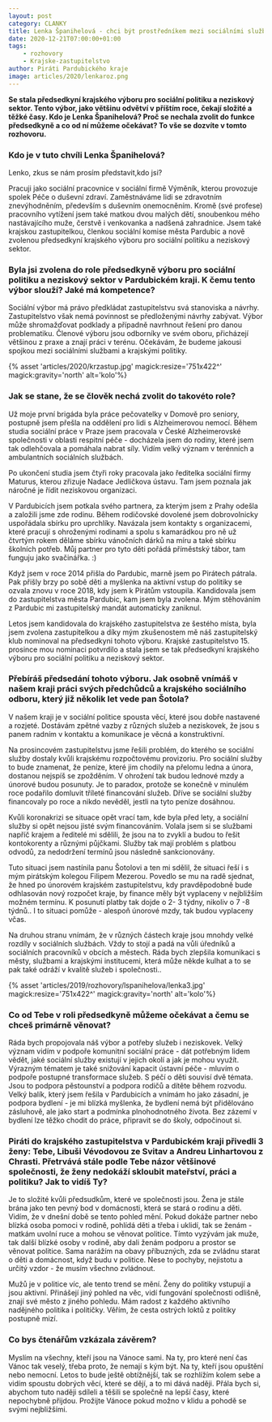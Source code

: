 ```yaml
---
layout: post
category: CLANKY
title: Lenka Španihelová - chci být prostředníkem mezi sociálními službami a krajskými politiky
date: 2020-12-21T07:00:00+01:00
tags:
    - rozhovory
    - Krajske-zastupitelstvo
author: Piráti Pardubického kraje
image: articles/2020/lenkaroz.png
---
```


**Se stala předsedkyní krajského výboru pro sociální politiku a neziskový sektor. Tento výbor, jako většinu odvětví v  příštím roce, čekají složité a těžké časy. Kdo je Lenka Španihelová? Proč se nechala zvolit do funkce předsedkyně a co od ní můžeme očekávat? To vše se dozvíte v tomto rozhovoru.**

### Kdo je v tuto chvíli Lenka Španihelová?

Lenko, zkus se nám prosím představit,kdo jsi? 

Pracuji jako sociální pracovnice v sociální firmě Výměník, kterou provozuje spolek Péče o duševní zdraví. Zaměstnáváme lidi se zdravotním znevýhodněním, především s duševním onemocněním. Kromě (své profese) pracovního vytížení jsem také matkou dvou malých dětí, snoubenkou mého nastávajícího muže, čerstvě i venkovanka a nadšená zahradnice. Jsem také krajskou zastupitelkou, členkou sociální komise města Pardubic a nově zvolenou předsedkyní krajského výboru pro sociální politiku a neziskový sektor.

### Byla jsi zvolena do role předsedkyně výboru pro sociální politiku a neziskový sektor v Pardubickém kraji. K čemu tento výbor slouží? Jaké má kompetence?

Sociální výbor má právo předkládat zastupitelstvu svá stanoviska a návrhy. Zastupitelstvo však nemá povinnost se předloženými návrhy zabývat. Výbor může shromažďovat podklady a případně navrhnout řešení pro danou problematiku. Členové výboru jsou odborníky ve svém oboru, přicházejí většinou z praxe a znají práci v terénu. Očekávám, že budeme jakousi spojkou mezi sociálními službami a krajskými politiky.

{% asset 'articles/2020/krzastup.jpg' magick:resize='751x422^' magick:gravity='north' alt='kolo'%}

### Jak se stane, že se člověk  nechá zvolit do takovéto role?

Už moje první brigáda byla práce pečovatelky v Domově pro seniory, postupně jsem přešla na oddělení pro lidi s Alzheimerovou nemocí. Během studia sociální práce v Praze jsem  pracovala v České Alzheimerovské společnosti v  oblasti respitní péče - docházela jsem do rodiny, které jsem tak odlehčovala a pomáhala nabrat síly. Vidím velký význam v terénních a ambulantních sociálních službách.

Po ukončení studia jsem čtyři roky pracovala jako ředitelka sociální firmy Maturus, kterou zřizuje Nadace Jedličkova ústavu. Tam jsem poznala jak náročné je řídit neziskovou organizaci.

V Pardubicích jsem potkala svého partnera, za kterým jsem z Prahy odešla a založili jsme zde rodinu.
Během rodičovské dovolené jsem dobrovolnicky uspořádala sbírku pro uprchlíky. Navázala jsem kontakty s organizacemi, které pracují s ohroženými rodinami a spolu s kamarádkou pro ně už čtvrtým rokem děláme sbírku vánočních dárků na míru a také sbírku školních potřeb. Můj partner pro tyto děti pořádá příměstský tábor, tam funguju jako svačinářka. :)

Když jsem v roce 2014 přišla do Pardubic, marně jsem po Pirátech pátrala. Pak přišly brzy po sobě děti a myšlenka na aktivní vstup do politiky se ozvala znovu v roce 2018, kdy jsem k Pirátům vstoupila. Kandidovala jsem do zastupitelstva města Pardubic, kam jsem byla zvolena. Mým stěhováním z Pardubic mi zastupitelský mandát automaticky zaniknul.

Letos jsem kandidovala do krajského zastupitelstva ze šestého místa, byla jsem zvolena zastupitelkou a díky mým zkušenostem mě náš zastupitelský klub nominoval na předsedkyni tohoto výboru. Krajské zastupitelstvo 15. prosince mou nominaci potvrdilo a stala jsem se tak předsedkyní krajského výboru pro sociální politiku a neziskový sektor.

### Přebíráš předsedání tohoto výboru. Jak osobně vnímáš v našem kraji práci svých předchůdců a krajského sociálního odboru, který již několik let vede pan Šotola?

V našem kraji je v sociální politice spousta věcí, které jsou dobře nastavené a rozjeté. Dostávám zpětné vazby z různých služeb a neziskovek, že jsou s panem radním v kontaktu a komunikace je věcná a konstruktivní. 

Na prosincovém zastupitelstvu jsme řešili problém, do kterého se sociální služby dostaly kvůli krajskému rozpočtovému provizoriu. 
Pro sociální služby to bude znamenat, že peníze, které jim chodily na přelomu ledna a února, dostanou nejspíš se zpožděním. V ohrožení tak budou lednové mzdy a únorové budou posunuty. Je to paradox, protože se konečně v minulém roce podařilo domluvit tříleté financování služeb. Dříve se sociální služby financovaly po roce a nikdo nevěděl, jestli na tyto peníze dosáhnou.

Kvůli koronakrizi se situace opět vrací tam, kde byla před lety, a sociální služby si opět nejsou jisté svým financováním. Volala jsem si se službami napříč krajem a ředitelé mi sdělili, že jsou na to zvyklí a budou to řešit kontokorenty a různými půjčkami. Služby tak mají problém s platbou odvodů, za nedodržení termínů jsou následně sankcionovány.

Tuto situaci jsem nastínila panu Šotolovi a ten mi sdělil, že situaci řeší i s mým pirátským kolegou Filipem Mezerou. Povedlo se mu na radě sjednat, že hned po únorovém krajském zastupitelstvu, kdy pravděpodobně bude odhlasován nový rozpočet kraje, by finance měly být vyplaceny v nejbližším možném termínu. K posunutí platby tak dojde  o 2- 3 týdny, nikoliv o 7 -8 týdnů.. I to situaci pomůže - alespoň únorové mzdy, tak budou vyplaceny včas.

Na druhou stranu vnímám, že v různých částech kraje jsou mnohdy velké rozdíly v sociálních službách. Vždy to stojí a padá na vůli úředníků a sociálních pracovníků v obcích a městech. Ráda bych zlepšila komunikaci s městy, službami a krajskými institucemi, která může někde kulhat a to se pak také odráží v kvalitě služeb i společnosti..


{% asset 'articles/2019/rozhovory/lspanihelova/lenka3.jpg' magick:resize='751x422^' magick:gravity='north' alt='kolo'%}

### Co od Tebe v roli předsedkyně můžeme očekávat a čemu se chceš primárně věnovat?

Ráda bych propojovala náš výbor a potřeby služeb i neziskovek. Velký význam vidím v podpoře komunitní sociální práce - dát potřebným lidem vědět, jaké sociální služby existují v jejich okolí a jak je mohou využít. Výrazným  tématem je také snižování kapacit ústavní péče - mluvím o podpoře postupné transformace služeb. S péčí o děti souvisí dvě témata. Jsou to podpora pěstounství a podpora rodičů a dítěte během rozvodu. Velký balík, který jsem řešila v Pardubicích a vnímám ho jako zásadní, je podpora bydlení - je mi blízká myšlenka, že bydlení nemá být přidělováno zásluhově, ale jako start a podmínka plnohodnotného života. Bez zázemí v bydlení lze těžko chodit do práce, připravit se do školy, odpočinout si.

### Piráti do krajského zastupitelstva v Pardubickém kraji přivedli 3 ženy: Tebe, Libuši Vévodovou ze Svitav a Andreu Linhartovou z Chrasti. Přetrvává stále podle Tebe názor většinové společnosti, že ženy nedokáží skloubit mateřství, práci a politiku? Jak to vidíš Ty?

Je to složité kvůli předsudkům, které ve společnosti jsou. Žena je stále brána jako ten pevný bod v domácnosti, která se stará o rodinu a děti. Vidím, že v dnešní době se tento pohled mění. Pokud dokáže partner nebo blízká osoba pomoci v rodině, pohlídá děti a třeba i uklidí, tak se ženám - matkám uvolní ruce a mohou se věnovat  politice. Tímto vyzývám jak muže, tak další blízké osoby v rodině, aby dali ženám podporu a prostor se věnovat politice. Sama narážím na obavy příbuzných, zda se zvládnu starat o děti a domácnost, když budu v politice. Nese to pochyby, nejistotu a určitý vzdor - že musím všechno zvládnout.

Mužů je v politice víc, ale tento trend se mění. Ženy do politiky vstupují a jsou aktivní. Přinášejí jiný pohled na věc, vidí fungování společnosti odlišně, znají své město z jiného pohledu. Mám radost z každého aktivního nadějného politika i političky. Věřím, že cesta ostrých loktů z politiky postupně mizí.


### Co bys čtenářům vzkázala závěrem?

Myslím na všechny, kteří jsou na Vánoce sami. Na ty, pro které není čas Vánoc tak veselý, třeba proto, že nemají s kým být. Na ty, kteří jsou opuštění nebo nemocní. Letos to bude ještě obtížnější, tak se rozhlížím kolem sebe a vidím spoustu dobrých věcí, které se dějí, a to mi dává naději. Přála bych si, abychom tuto naději sdíleli a těšili se společně na lepší časy, které nepochybně přijdou. Prožijte Vánoce pokud možno v klidu a pohodě se svými nejbližšími.
